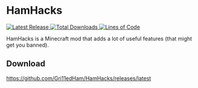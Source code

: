 # HamHacks
<p>
  <a href="https://github.com/Gri11edHam/HamHacks/releases/latest">
      <img alt="Latest Release" src="https://img.shields.io/github/v/release/Gri11edHam/HamHacks">
  </a>
  <a href="https://github.com/Gri11edHam/HamHacks/releases">
      <img alt="Total Downloads" src="https://img.shields.io/github/downloads/Gri11edHam/HamHacks/total">
  </a>
  <a href="https://github.com/Gri11edHam/HamHacks/">
      <img alt="Lines of Code" src="https://img.shields.io/tokei/lines/github/Gri11edHam/HamHacks">
  </a>
</p>
HamHacks is a Minecraft mod that adds a lot of useful features (that might get you banned).

## Download
https://github.com/Gri11edHam/HamHacks/releases/latest
